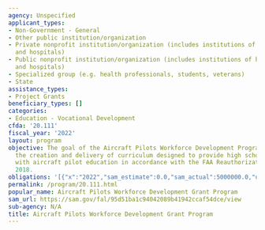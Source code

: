 ```yaml
---
agency: Unspecified
applicant_types:
- Non-Government - General
- Other public institution/organization
- Private nonprofit institution/organization (includes institutions of higher education
  and hospitals)
- Public nonprofit institution/organization (includes institutions of higher education
  and hospitals)
- Specialized group (e.g. health professionals, students, veterans)
- State
assistance_types:
- Project Grants
beneficiary_types: []
categories:
- Education - Vocational Development
cfda: '20.111'
fiscal_year: '2022'
layout: program
objective: The goal of the Aircraft Pilots Workforce Development Program is to support
  the creation and delivery of curriculum designed to provide high school students
  with aircraft pilot education in accordance with the FAA Reauthorization Act of
  2018.
obligations: '[{"x":"2022","sam_estimate":0.0,"sam_actual":5000000.0,"usa_spending_actual":5000000.0},{"x":"2023","sam_estimate":5000000.0,"sam_actual":0.0,"usa_spending_actual":5000000.0},{"x":"2024","sam_estimate":5000000.0,"sam_actual":0.0,"usa_spending_actual":0.0}]'
permalink: /program/20.111.html
popular_name: Aircraft Pilots Workforce Development Grant Program
sam_url: https://sam.gov/fal/95d51ba1c94042089b41942ccaf54dce/view
sub-agency: N/A
title: Aircraft Pilots Workforce Development Grant Program
---
```

